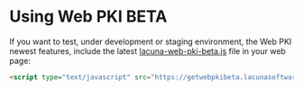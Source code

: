 # Using Web PKI BETA

If you want to test, under development or staging environment, the Web PKI newest features, include the latest [lacuna-web-pki-beta.js](https://getwebpkibeta.lacunasoftware.com/Scripts/LacunaWebPKI/lacuna-web-pki-beta-2.9.0.js) file in your web page:
```html
<script type="text/javascript" src="https://getwebpkibeta.lacunasoftware.com/Scripts/LacunaWebPKI/lacuna-web-pki-beta-2.9.0.js"></script>
```